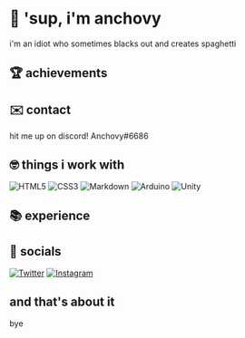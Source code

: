 # 👋 'sup, i'm anchovy

i'm an idiot who sometimes blacks out and creates spaghetti 

## 🏆 achievements

## ✉️ contact

hit me up on discord! Anchovy#6686

## 🤓 things i work with

![HTML5](https://img.shields.io/badge/html5-%23E34F26.svg?style=for-the-badge&logo=html5&logoColor=white) ![CSS3](https://img.shields.io/badge/css3-%231572B6.svg?style=for-the-badge&logo=css3&logoColor=white) ![Markdown](https://img.shields.io/badge/markdown-%23000000.svg?style=for-the-badge&logo=markdown&logoColor=white) ![Arduino](https://img.shields.io/badge/-Arduino-00979D?style=for-the-badge&logo=Arduino&logoColor=white) ![Unity](https://img.shields.io/badge/unity-%23000000.svg?style=for-the-badge&logo=unity&logoColor=white)

## 📚 experience

## 📢 socials

[![Twitter](https://img.shields.io/badge/Twitter-1DA1F2?style=for-the-badge&logo=twitter&logoColor=white)](https://www.twitter.com/anchovydev) [![Instagram](https://img.shields.io/badge/Instagram-E4405F?style=for-the-badge&logo=instagram&logoColor=white)](https://www.instagram.com/anchovydev808)

## and that's about it

bye
